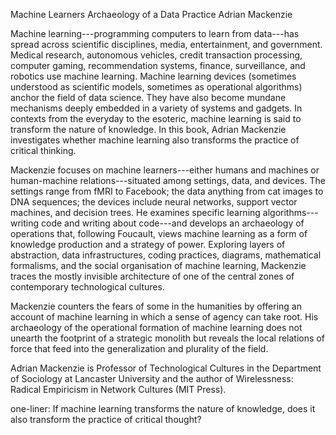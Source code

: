 Machine Learners Archaeology of a Data Practice
Adrian Mackenzie

Machine learning---programming computers to learn from data---has spread across scientific disciplines, media, entertainment, and government. Medical research, autonomous vehicles, credit transaction processing, computer gaming, recommendation systems, finance, surveillance, and robotics use machine learning. Machine learning devices (sometimes understood as scientific models, sometimes as operational algorithms) anchor the field of data science. They have also become mundane mechanisms deeply embedded in a variety of systems and gadgets. In contexts from the everyday to the esoteric, machine learning is said to transform the nature of knowledge. In this book, Adrian Mackenzie investigates whether machine learning also transforms the practice of critical thinking.

Mackenzie focuses on machine learners---either humans and machines or human-machine relations---situated among settings, data, and devices. The settings range from fMRI to Facebook; the data anything from cat images to DNA sequences; the devices include neural networks, support vector machines, and decision trees. He examines specific learning algorithms---writing code and writing about code---and develops an archaeology of operations that, following Foucault, views machine learning as a form of knowledge production and a strategy of power. Exploring layers of abstraction, data infrastructures, coding practices, diagrams, mathematical formalisms, and the social organisation of machine learning, Mackenzie traces the mostly invisible architecture of one of the central zones  of contemporary technological cultures.

Mackenzie counters the fears of some in the humanities by offering an account of machine learning in which a sense of agency can take root. His archaeology of the operational formation of machine learning does not unearth the footprint of a strategic monolith but reveals the local relations of force that feed into the generalization and plurality of the field.

Adrian Mackenzie is Professor of Technological Cultures in the Department of Sociology at Lancaster University and the author of Wirelessness: Radical Empiricism in Network Cultures (MIT Press).

one-liner: If machine learning transforms the nature of knowledge, does it also transform the practice of critical thought?



